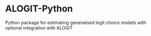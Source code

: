 # ALOGIT-Python
Python package for estimating generalised logit choice models with optional integration with ALOGIT
